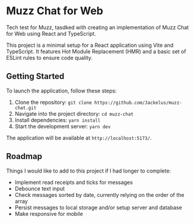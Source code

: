 # Muzz Chat for Web

Tech test for Muzz, tasdked with creating an implementation of Muzz Chat for Web using React and TypeScript.

This project is a minimal setup for a React application using Vite and TypeScript. It features Hot Module Replacement (HMR) and a basic set of ESLint rules to ensure code quality.

## Getting Started

To launch the application, follow these steps:

1. Clone the repository: `git clone https://github.com/Jackelus/muzz-chat.git`
2. Navigate into the project directory: `cd muzz-chat`
3. Install dependencies: `yarn install`
4. Start the development server: `yarn dev`

The application will be available at `http://localhost:5173/`.

## Roadmap

Things I would like to add to this project if I had longer to complete:

- Implement read receipts and ticks for messages
- Debounce text input
- Check messages sorted by date, currently relying on the order of the array
- Persist messages to local storage and/or setup server and database
- Make responsive for mobile
